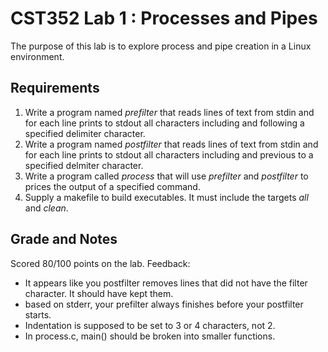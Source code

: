 # CST352 Lab 1 : Processes and Pipes

The purpose of this lab is to explore process and pipe creation in a Linux environment.

## Requirements

1. Write a program named *prefilter* that reads lines of text from stdin and for each line prints to stdout all characters including and following a specified delimiter character.
2. Write a program named *postfilter* that reads lines of text from stdin and for each line prints to stdout all characters including and previous to a specified delmiter character.
3. Write a program called *process* that will use *prefilter* and *postfilter* to prices the output of a specified command.
4. Supply a makefile to build executables. It must include the targets *all* and *clean*.

## Grade and Notes

Scored 80/100 points on the lab. Feedback:
-  It appears like you postfilter removes lines that did not have the filter character. It should have kept them.
-  based on stderr, your prefilter always finishes before your postfilter starts.
-  Indentation is supposed to be set to 3 or 4 characters, not 2.
-  In process.c, main() should be broken into smaller functions.
